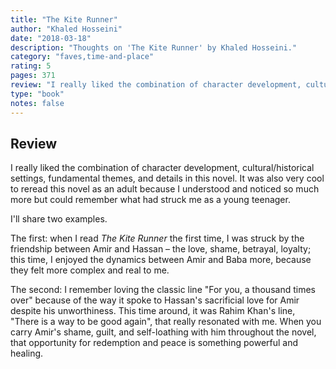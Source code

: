```yaml
---
title: "The Kite Runner"
author: "Khaled Hosseini"
date: "2018-03-18"
description: "Thoughts on 'The Kite Runner' by Khaled Hosseini."
category: "faves,time-and-place"
rating: 5
pages: 371
review: "I really liked the combination of character development, cultural/historical settings, fundamental themes, and details in this novel. It was also very cool to reread this novel as an adult because I understood and noticed so much more but could remember what had struck me as a young teenager.<br/><br/>I'll share two examples.<br/><br/>The first: when I read <i>The Kite Runner</i> the first time, I was struck by the friendship between Amir and Hassan – the love, shame, betrayal, loyalty; this time, I enjoyed the dynamics between Amir and Baba more, because they felt more complex and real to me. <br/><br/>The second: I remember loving the classic line 'For you, a thousand times over' because of the way it spoke to Hassan's sacrificial love for Amir despite his unworthiness. This time around, it was Rahim Khan's line, 'There is a way to be good again', that really resonated with me. When you carry Amir's shame, guilt, and self-loathing with him throughout the novel, that opportunity for redemption and peace is something powerful and healing. "
type: "book"
notes: false
---
```


## Review

I really liked the combination of character development, cultural/historical settings, fundamental themes, and details in this novel. It was also very cool to reread this novel as an adult because I understood and noticed so much more but could remember what had struck me as a young teenager.

I'll share two examples.

The first: when I read _The Kite Runner_ the first time, I was struck by the friendship between Amir and Hassan – the love, shame, betrayal, loyalty; this time, I enjoyed the dynamics between Amir and Baba more, because they felt more complex and real to me.

The second: I remember loving the classic line "For you, a thousand times over" because of the way it spoke to Hassan's sacrificial love for Amir despite his unworthiness. This time around, it was Rahim Khan's line, "There is a way to be good again", that really resonated with me. When you carry Amir's shame, guilt, and self-loathing with him throughout the novel, that opportunity for redemption and peace is something powerful and healing.
